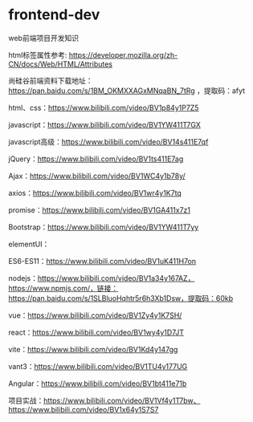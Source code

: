 # frontend-dev
web前端项目开发知识


html标签属性参考:
https://developer.mozilla.org/zh-CN/docs/Web/HTML/Attributes


尚硅谷前端资料下载地址：https://pan.baidu.com/s/1BM_OKMXXAGxMNqaBN_7tRg ，提取码：afyt

html、css：https://www.bilibili.com/video/BV1p84y1P7Z5

javascript：https://www.bilibili.com/video/BV1YW411T7GX

javascript高级：https://www.bilibili.com/video/BV14s411E7qf

jQuery：https://www.bilibili.com/video/BV1ts411E7ag

Ajax：https://www.bilibili.com/video/BV1WC4y1b78y/

axios：https://www.bilibili.com/video/BV1wr4y1K7tq

promise：https://www.bilibili.com/video/BV1GA411x7z1

Bootstrap：https://www.bilibili.com/video/BV1YW411T7yy

elementUI：

ES6-ES11：https://www.bilibili.com/video/BV1uK411H7on

nodejs：https://www.bilibili.com/video/BV1a34y167AZ，https://www.npmjs.com/，链接：https://pan.baidu.com/s/1SLBluoHqhtr5r6h3Xb1Dsw，提取码：60kb

vue：https://www.bilibili.com/video/BV1Zy4y1K7SH/

react：https://www.bilibili.com/video/BV1wy4y1D7JT

vite：https://www.bilibili.com/video/BV1Kd4y147gg

vant3：https://www.bilibili.com/video/BV1TU4y177UG

Angular：https://www.bilibili.com/video/BV1bt411e71b

项目实战：https://www.bilibili.com/video/BV1Vf4y1T7bw、https://www.bilibili.com/video/BV1x64y1S7S7